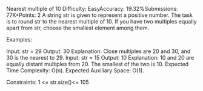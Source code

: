 Nearest multiple of 10
Difficulty: EasyAccuracy: 19.32%Submissions: 77K+Points: 2
A string str is given to represent a positive number. The task is to round str to the nearest multiple of 10.  If you have two multiples equally apart from str, choose the smallest element among them.

Examples:

Input: str = 29 
Output: 30
Explanation: Close multiples are 20 and 30, and 30 is the nearest to 29. 
Input: str = 15
Output: 10
Explanation: 10 and 20 are equally distant multiples from 20. The smallest of the two is 10.
Expected Time Complexity: O(n).
Expected Auxiliary Space: O(1).

Constraints:
1 <= str.size()<= 105